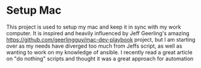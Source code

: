 # Setup Mac
This project is used to setup my mac and keep it in sync with my work computer. 
It is inspired and heavily influenced by Jeff Geerling's amazing https://github.com/geerlingguy/mac-dev-playbook project, but I am starting over as my needs have diverged
 too much from Jeffs script, as well as wanting to work on 
my knowledge of ansible. I recently read a great article on "do nothing" scripts and thought it was a great approach for automation
